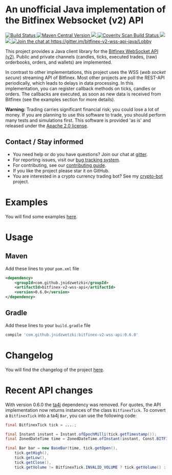 # An unofficial Java implementation of the Bitfinex Websocket (v2) API

<a href="https://travis-ci.org/jnidzwetzki/bitfinex-v2-wss-api-java">
  <img alt="Build Status" src="https://travis-ci.org/jnidzwetzki/bitfinex-v2-wss-api-java.svg?branch=master">
</a><a href="https://repo1.maven.org/maven2/com/github/jnidzwetzki/"><img alt="Maven Central Version" src="https://maven-badges.herokuapp.com/maven-central/com.github.jnidzwetzki/bitfinex-v2-wss-api/badge.svg" />
  </a><a href="https://codecov.io/gh/jnidzwetzki/bitfinex-v2-wss-api-java">
  <img src="https://codecov.io/gh/jnidzwetzki/bitfinex-v2-wss-api-java/branch/master/graph/badge.svg" />
</a><a href="https://scan.coverity.com/projects/jnidzwetzki-bitfinex-v2-wss-api-java">
  <img alt="Coverity Scan Build Status"
       src="https://scan.coverity.com/projects/14740/badge.svg"/>
</a><a href="http://makeapullrequest.com">
 <img src="https://img.shields.io/badge/PRs-welcome-brightgreen.svg" />
</a><a href="https://codeclimate.com/github/jnidzwetzki/bitfinex-v2-wss-api-java/maintainability">
 <img src="https://api.codeclimate.com/v1/badges/9bb1a95de6767a8c6820/maintainability" />
</a><a href="https://gitter.im/bitfinex-v2-wss-api-java/Lobby?utm_source=badge&utm_medium=badge&utm_campaign=pr-badge&utm_content=badge">
  <img alt="Join the chat at https://gitter.im/bitfinex-v2-wss-api-java/Lobby" src="https://badges.gitter.im/Join%20Chat.svg">
  </a>

This project provides a Java client library for the [Bitfinex WebSocket API (v2)](https://docs.bitfinex.com/v2/reference). Public and private channels (candles, ticks, executed trades, (raw) orderbooks, orders, and wallets) are implemented.

In contrast to other implementations, this project uses the WSS (_web socket secure_) streaming API of Bitfinex. Most other projects are poll the REST-API periodically, which leads to delays in data processing. In this implementation, you can register callback methods on ticks, candles or orders. The callbacks are executed, as soon as new data is received from Bitfinex (see the examples section for more details).

**Warning:** Trading carries significant financial risk; you could lose a lot of money. If you are planning to use this software to trade, you should perform many tests and simulations first. This software is provided 'as is' and released under the [Apache 2.0 license](https://www.apache.org/licenses/LICENSE-2.0). 


## Contact / Stay informed
* You need help or do you have questions? Join our chat at [gitter](https://gitter.im/bitfinex-v2-wss-api-java/Lobby).
* For reporting issues, visit our [bug tracking system](https://github.com/jnidzwetzki/bitfinex-v2-wss-api-java/issues).
* For contributing, see our [contributing guide](https://github.com/jnidzwetzki/bitfinex-v2-wss-api-java/blob/master/CONTRIBUTING.md).
* If you like the project please star it on GitHub.
* You are interested in a crypto currency trading bot? See my [crypto-bot](https://github.com/jnidzwetzki/crypto-bot) project.

# Examples
You will find some examples [here](https://github.com/jnidzwetzki/bitfinex-v2-wss-api-java/blob/master/EXAMPLES.md).

# Usage

## Maven
Add these lines to your ``pom.xml`` file

```xml
<dependency>
	<groupId>com.github.jnidzwetzki</groupId>
	<artifactId>bitfinex-v2-wss-api</artifactId>
	<version>0.6.0</version>
</dependency>
```

## Gradle
Add these lines to your ``build.gradle`` file

```groovy
compile 'com.github.jnidzwetzki:bitfinex-v2-wss-api:0.6.0'
```

# Changelog
You will find the changelog of the project [here](https://github.com/jnidzwetzki/bitfinex-v2-wss-api-java/blob/master/CHANGELOG.md).

# Recent API changes
With version 0.6.0 the [ta4j](https://github.com/ta4j/ta4j) dependency was removed. For quotes, the API implementation now returns instances of the class `BitfinexTick`. To convert a `BitfinexTick` into a ta4j `Bar`, you can use the following code:

```java
final BitfinexTick tick = ....;

final Instant instant = Instant.ofEpochMilli(tick.getTimestamp());
final ZonedDateTime time = ZonedDateTime.ofInstant(instant, Const.BITFINEX_TIMEZONE);

final Bar bar = new BaseBar(time, tick.getOpen(), 
	tick.getHigh(), 
	tick.getLow(), 
	tick.getClose(), 
	tick.getVolume != BitfinexTick.INVALID_VOLUME ? tick.getVolume() : 0);
```

